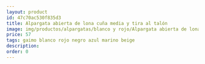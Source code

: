 ```yaml
---
layout: product
id: 47c70ac530f835d3
title: Alpargata abierta de lona cuña media y tira al talón
image: img/productos/alpargatas/blanco y rojo/Alpargata abierta de lona cuña media y tira al talón=57=gaimo blanco rojo negro azul marino beige.webp
price: 57
tags: gaimo blanco rojo negro azul marino beige
description: 
order: 0
---
```


